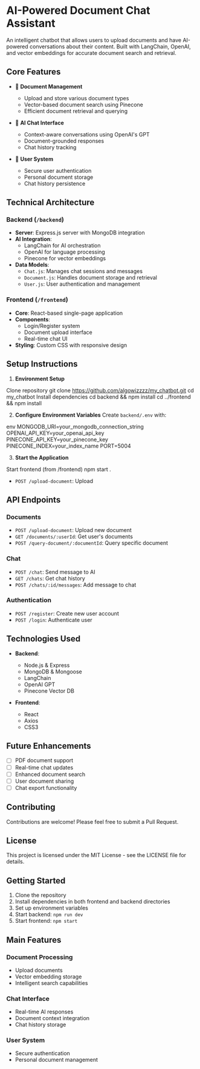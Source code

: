 # AI-Powered Document Chat Assistant

An intelligent chatbot that allows users to upload documents and have AI-powered conversations about their content. Built with LangChain, OpenAI, and vector embeddings for accurate document search and retrieval.

## Core Features

- 📝 **Document Management**
  - Upload and store various document types
  - Vector-based document search using Pinecone
  - Efficient document retrieval and querying

- 🤖 **AI Chat Interface**
  - Context-aware conversations using OpenAI's GPT
  - Document-grounded responses
  - Chat history tracking

- 🔐 **User System**
  - Secure user authentication
  - Personal document storage
  - Chat history persistence

## Technical Architecture

### Backend (`/backend`)
- **Server**: Express.js server with MongoDB integration
- **AI Integration**: 
  - LangChain for AI orchestration
  - OpenAI for language processing
  - Pinecone for vector embeddings
- **Data Models**:
  - `Chat.js`: Manages chat sessions and messages
  - `Document.js`: Handles document storage and retrieval
  - `User.js`: User authentication and management

### Frontend (`/frontend`)
- **Core**: React-based single-page application
- **Components**:
  - Login/Register system
  - Document upload interface
  - Real-time chat UI
- **Styling**: Custom CSS with responsive design

## Setup Instructions

1. **Environment Setup**


Clone repository
git clone https://github.com/algowizzzz/my_chatbot.git
cd my_chatbot
Install dependencies
cd backend && npm install
cd ../frontend && npm install

2. **Configure Environment Variables**
Create `backend/.env` with:


env
MONGODB_URI=your_mongodb_connection_string
OPENAI_API_KEY=your_openai_api_key
PINECONE_API_KEY=your_pinecone_key
PINECONE_INDEX=your_index_name
PORT=5004

3. **Start the Application**

Start frontend (from /frontend)
npm start
.
- `POST /upload-document`: Upload


## API Endpoints

### Documents
- `POST /upload-document`: Upload new document
- `GET /documents/:userId`: Get user's documents
- `POST /query-document/:documentId`: Query specific document

### Chat
- `POST /chat`: Send message to AI
- `GET /chats`: Get chat history
- `POST /chats/:id/messages`: Add message to chat

### Authentication
- `POST /register`: Create new user account
- `POST /login`: Authenticate user

## Technologies Used

- **Backend**:
  - Node.js & Express
  - MongoDB & Mongoose
  - LangChain
  - OpenAI GPT
  - Pinecone Vector DB

- **Frontend**:
  - React
  - Axios
  - CSS3

## Future Enhancements

- [ ] PDF document support
- [ ] Real-time chat updates
- [ ] Enhanced document search
- [ ] User document sharing
- [ ] Chat export functionality

## Contributing

Contributions are welcome! Please feel free to submit a Pull Request.

## License

This project is licensed under the MIT License - see the LICENSE file for details.


## Getting Started

1. Clone the repository
2. Install dependencies in both frontend and backend directories
3. Set up environment variables
4. Start backend: `npm run dev`
5. Start frontend: `npm start`

## Main Features

### Document Processing
- Upload documents
- Vector embedding storage
- Intelligent search capabilities

### Chat Interface
- Real-time AI responses
- Document context integration
- Chat history storage

### User System
- Secure authentication
- Personal document management

